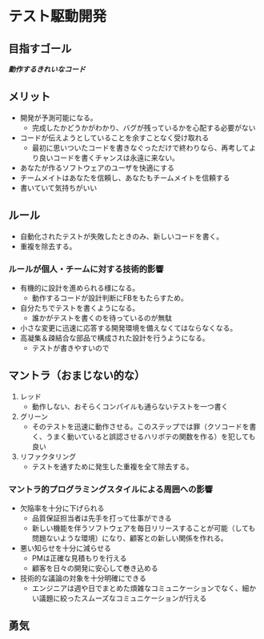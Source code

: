 # テスト駆動開発

## 目指すゴール
***動作するきれいなコード***

## メリット

- 開発が予測可能になる。
  - 完成したかどうかがわかり、バグが残っているかを心配する必要がない
- コードが伝えようとしていることを余すことなく受け取れる
  - 最初に思いついたコードを書きなぐっただけで終わりなら、再考してより良いコードを書くチャンスは永遠に来ない。
- あなたが作るソフトウェアのユーザを快適にする
- チームメイトはあなたを信頼し、あなたもチームメイトを信頼する
- 書いていて気持ちがいい

## ルール

- 自動化されたテストが失敗したときのみ、新しいコードを書く。
- 重複を除去する。

### ルールが個人・チームに対する技術的影響

- 有機的に設計を進められる様になる。
  - 動作するコードが設計判断にFBをもたらすため。
- 自分たちでテストを書くようになる。
  - 誰かがテストを書くのを待っているのが無駄
- 小さな変更に迅速に応答する開発環境を備えなくてはならなくなる。
- 高凝集＆疎結合な部品で構成された設計を行うようになる。
  - テストが書きやすいので

## マントラ（おまじない的な）

1. レッド
   - 動作しない、おそらくコンパイルも通らないテストを一つ書く
2. グリーン
   - そのテストを迅速に動作させる。このステップでは罪（クソコードを書く、うまく動いていると誤認させるハリボテの関数を作る）を犯しても良い
3. リファクタリング
   - テストを通すために発生した重複を全て除去する。

### マントラ的プログラミングスタイルによる周囲への影響

- 欠陥率を十分に下げられる
  - 品質保証担当者は先手を打って仕事ができる
  - 新しい機能を伴うソフトウェアを毎日リリースすることが可能（しても問題ないような環境）になり、顧客との新しい関係を作れる。
- 悪い知らせを十分に減らせる
  - PMは正確な見積もりを行える
  - 顧客を日々の開発に安心して巻き込める
- 技術的な議論の対象を十分明確にできる
  - エンジニアは週や日でまとめた煩雑なコミュニケーションでなく、細かい議題に絞ったスムーズなコミュニケーションが行える


## 勇気

